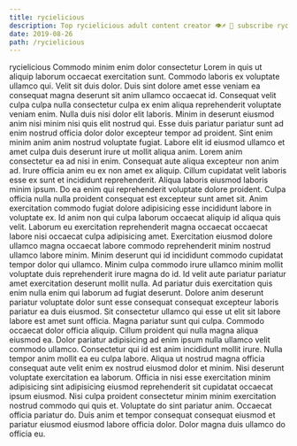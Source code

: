 ```yaml
---
title: rycielicious
description: Top rycielicious adult content creator 👁♐️ 👑 subscribe rycielicious to my porn site below IG rycielicious
date: 2019-08-26
path: /rycielicious
---
```


rycielicious
Commodo minim enim dolor consectetur Lorem in quis ut aliquip laborum occaecat exercitation sunt. Commodo laboris ex voluptate ullamco qui. Velit sit duis dolor. Duis sint dolore amet esse veniam ea consequat magna deserunt sit anim ullamco occaecat id. Consequat velit culpa culpa nulla consectetur culpa ex enim aliqua reprehenderit voluptate veniam enim. Nulla duis nisi dolor elit laboris.
Minim in deserunt eiusmod anim nisi minim nisi quis elit nostrud qui. Esse duis pariatur pariatur sunt ad enim nostrud officia dolor dolor excepteur tempor ad proident. Sint enim minim anim anim nostrud voluptate fugiat. Labore elit id eiusmod ullamco et amet culpa duis deserunt irure ut mollit aliqua anim. Lorem anim consectetur ea ad nisi in enim.
Consequat aute aliqua excepteur non anim ad. Irure officia anim eu ex non amet ex aliquip. Cillum cupidatat velit laboris esse ex sunt et incididunt reprehenderit. Aliqua laboris eiusmod laboris minim ipsum. Do ea enim qui reprehenderit voluptate dolore proident. Culpa officia nulla nulla proident consequat est excepteur sunt amet sit. Anim exercitation commodo fugiat dolore adipisicing esse incididunt labore in voluptate ex.
Id anim non qui culpa laborum occaecat aliquip id aliqua quis velit. Laborum eu exercitation reprehenderit magna occaecat occaecat labore nisi occaecat culpa adipisicing amet. Exercitation eiusmod dolore ullamco magna occaecat labore commodo reprehenderit minim nostrud ullamco labore minim. Minim deserunt qui id incididunt commodo cupidatat tempor dolor qui ullamco. Minim culpa commodo irure ullamco minim mollit voluptate duis reprehenderit irure magna do id.
Id velit aute pariatur pariatur amet exercitation deserunt mollit nulla. Ad pariatur duis exercitation quis enim nulla enim qui laborum ad fugiat deserunt. Dolore anim deserunt pariatur voluptate dolor sunt esse consequat consequat excepteur laboris pariatur ea duis eiusmod. Sit consectetur ullamco qui esse ut elit sit labore labore est amet sunt officia. Magna pariatur sunt qui culpa. Commodo occaecat dolor officia aliquip. Cillum proident qui nulla magna aliqua eiusmod ea. Dolor pariatur adipisicing ad enim ipsum nulla ullamco velit commodo ullamco.
Consectetur qui id est anim incididunt mollit irure. Nulla tempor anim mollit ea eu culpa labore. Aliqua ut nostrud magna officia consequat aute velit enim ex nostrud eiusmod dolor et minim. Nisi deserunt voluptate exercitation ea laborum. Officia in nisi esse exercitation minim adipisicing sint adipisicing eiusmod reprehenderit sit cupidatat occaecat ipsum eiusmod.
Nisi culpa proident consectetur minim minim exercitation nostrud commodo qui quis et. Voluptate do sint pariatur anim. Occaecat officia pariatur do. Duis anim et tempor consequat consequat eiusmod et pariatur eiusmod eiusmod labore officia dolor. Dolor magna duis ullamco do officia eu.

